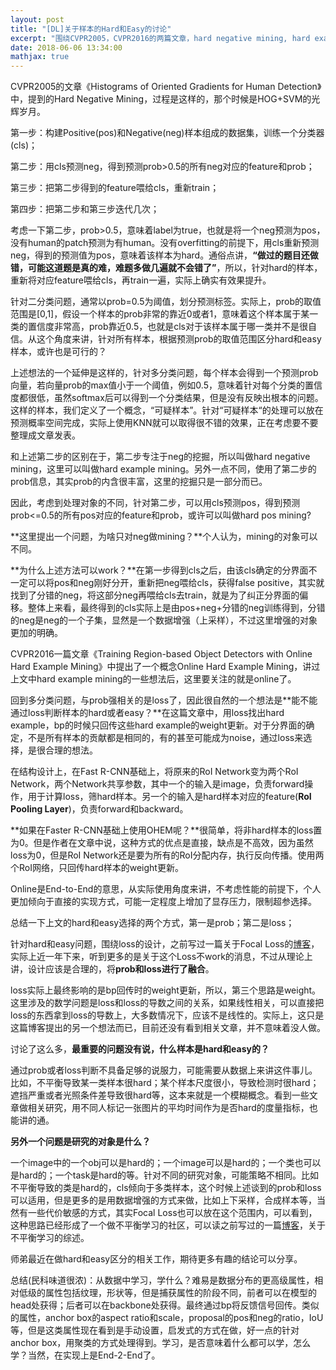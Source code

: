 ```yaml
---
layout: post
title: "[DL]关于样本的Hard和Easy的讨论"
excerpt: "围绕CVPR2005，CVPR2016的两篇文章，hard negative mining, hard example mining, OHEM等，从prob和loss两个角度讨论，同时提了一些想法。"
date: 2018-06-06 13:34:00
mathjax: true
---
```


CVPR2005的文章《Histograms of Oriented Gradients for Human Detection》中，提到的Hard Negative Mining，过程是这样的，那个时候是HOG+SVM的光辉岁月。

第一步：构建Positive(pos)和Negative(neg)样本组成的数据集，训练一个分类器(cls)；

第二步：用cls预测neg，得到预测prob>0.5的所有neg对应的feature和prob；

第三步：把第二步得到的feature喂给cls，重新train；

第四步：把第二步和第三步迭代几次；

考虑一下第二步，prob>0.5，意味着label为true，也就是将一个neg预测为pos，没有human的patch预测为有human。没有overfitting的前提下，用cls重新预测neg，得到的预测值为pos，意味着该样本为hard。通俗点讲，**“做过的题目还做错，可能这道题是真的难，难题多做几遍就不会错了”**，所以，针对hard的样本，重新将对应feature喂给cls，再train一遍，实际上确实有效果提升。

针对二分类问题，通常以prob=0.5为阈值，划分预测标签。实际上，prob的取值范围是\[0,1\]，假设一个样本的prob非常的靠近0或者1，意味着这个样本属于某一类的置信度非常高，prob靠近0.5，也就是cls对于该样本属于哪一类并不是很自信。从这个角度来讲，针对所有样本，根据预测prob的取值范围区分hard和easy样本，或许也是可行的？

上述想法的一个延伸是这样的，针对多分类问题，每个样本会得到一个预测prob向量，若向量prob的max值小于一个阈值，例如0.5，意味着针对每个分类的置信度都很低，虽然softmax后可以得到一个分类结果，但是没有反映出根本的问题。这样的样本，我们定义了一个概念，“可疑样本”。针对“可疑样本“的处理可以放在预测概率空间完成，实际上使用KNN就可以取得很不错的效果，正在考虑要不要整理成文章发表。

和上述第二步的区别在于，第二步专注于neg的挖掘，所以叫做hard negative mining，这里可以叫做hard example mining。另外一点不同，使用了第二步的prob信息，其实prob的内含很丰富，这里的挖掘只是一部分而已。

因此，考虑到处理对象的不同，针对第二步，可以用cls预测pos，得到预测prob<=0.5的所有pos对应的feature和prob，或许可以叫做hard pos mining?

**这里提出一个问题，为啥只对neg做mining？**个人认为，mining的对象可以不同。

**为什么上述方法可以work？**在第一步得到cls之后，由该cls确定的分界面不一定可以将pos和neg刚好分开，重新把neg喂给cls，获得false positive，其实就找到了分错的neg，将这部分neg再喂给cls去train，就是为了纠正分界面的偏移。整体上来看，最终得到的cls实际上是由pos+neg+分错的neg训练得到，分错的neg是neg的一个子集，显然是一个数据增强（上采样），不过这里增强的对象更加的明确。

CVPR2016一篇文章《Training Region-based Object Detectors with Online Hard Example Mining》中提出了一个概念Online Hard Example Mining，讲过上文中hard example mining的一些想法后，这里要关注的就是online了。

回到多分类问题，与prob强相关的是loss了，因此很自然的一个想法是**能不能通过loss判断样本的hard或者easy？**在这篇文章中，用loss找出hard example，bp的时候只回传这些hard example的weight更新。对于分界面的确定，不是所有样本的贡献都是相同的，有的甚至可能成为noise，通过loss来选择，是很合理的想法。

在结构设计上，在Fast R-CNN基础上，将原来的RoI Network变为两个RoI Network，两个Network共享参数，其中一个的输入是image，负责forward操作，用于计算loss，筛hard样本。另一个的输入是hard样本对应的feature(**RoI Pooling Layer**)，负责forward和backward。

**如果在Faster R-CNN基础上使用OHEM呢？**很简单，将非hard样本的loss置为0。但是作者在文章中说，这种方式的优点是直接，缺点是不高效，因为虽然loss为0，但是RoI Network还是要为所有的RoI分配内存，执行反向传播。使用两个RoI网络，只回传hard样本的weight更新。

Online是End-to-End的意思，从实际使用角度来讲，不考虑性能的前提下，个人更加倾向于直接的实现方式，可能一定程度上增加了显存压力，限制超参选择。

总结一下上文的hard和easy选择的两个方式，第一是prob；第二是loss；

针对hard和easy问题，围绕loss的设计，之前写过一篇关于Focal Loss的[博客](https://zhpmatrix.github.io/2017/08/13/focal-loss/)，实际上近一年下来，听到更多的是关于这个Loss不work的消息，不过从理论上讲，设计应该是合理的，将**prob和loss进行了融合**。

loss实际上最终影响的是bp回传时的weight更新，所以，第三个思路是weight。这里涉及的数学问题是loss和loss的导数之间的关系，如果线性相关，可以直接把loss的东西拿到loss的导数上，大多数情况下，应该不是线性的。实际上，这只是这篇博客提出的另一个想法而已，目前还没有看到相关文章，并不意味着没人做。

讨论了这么多，**最重要的问题没有说，什么样本是hard和easy的？**

通过prob或者loss判断不具备足够的说服力，可能需要从数据上来讲这件事儿。比如，不平衡导致某一类样本很hard；某个样本尺度很小，导致检测时很hard；遮挡严重或者光照条件差导致很hard等，这本来就是一个模糊概念。看到一些文章做相关研究，用不同人标记一张图片的平均时间作为是否hard的度量指标，也能讲的通。

**另外一个问题是研究的对象是什么？**

一个image中的一个obj可以是hard的；一个image可以是hard的；一个类也可以是hard的；一个task是hard的等。针对不同的研究对象，可能策略不相同。比如不平衡导致的类是hard的，cls倾向于多类样本，这个时候上述谈到的prob和loss可以适用，但是更多的是用数据增强的方式来做，比如上下采样，合成样本等，当然有一些代价敏感的方式，其实Focal Loss也可以放在这个范围内，可以看到，这种思路已经形成了一个做不平衡学习的社区，可以读之前写过的一篇[博客](https://zhpmatrix.github.io/2017/02/20/learning-from-imbalanced-data/)，关于不平衡学习的综述。

师弟最近在做hard和easy区分的相关工作，期待更多有趣的结论可以分享。


总结(民科味道很浓)：从数据中学习，学什么？难易是数据分布的更高级属性，相对低级的属性包括纹理，形状等，但是捕获属性的阶段不同，前者可以在模型的head处获得；后者可以在backbone处获得。最终通过bp将反馈信号回传。类似的属性，anchor box的aspect ratio和scale，proposal的pos和neg的ratio，IoU等，但是这类属性现在看到是手动设置，启发式的方式在做，好一点的针对anchor box，用聚类的方式处理得到。学习，是否意味着什么都可以学，怎么学？当然，在实现上是End-2-End了。




















